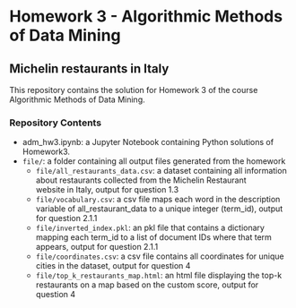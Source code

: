 # Homework 3 - Algorithmic Methods of Data Mining
## Michelin restaurants in Italy
This repository contains the solution for Homework 3 of the course Algorithmic Methods of Data Mining.

### Repository Contents
- adm_hw3.ipynb: a Jupyter Notebook containing Python solutions of Homework3.
- `file/`: a folder containing all output files generated from the homework
    - `file/all_restaurants_data.csv`: a dataset containing all information about restaurants collected from the Michelin Restaurant website in Italy, output for question 1.3
    - `file/vocabulary.csv`: a csv file maps each word in the description variable of all_restaurant_data to a unique integer (term_id), output for question 2.1.1
    - `file/inverted_index.pkl`: an pkl file that contains a dictionary mapping each term_id to a list of document IDs where that term appears, output for question 2.1.1
    - `file/coordinates.csv`: a csv file contains all coordinates for unique cities in the dataset, output for question 4
    - `file/top_k_restaurants_map.html`: an html file displaying the top-k restaurants on a map based on the custom score, output for question 4
   
